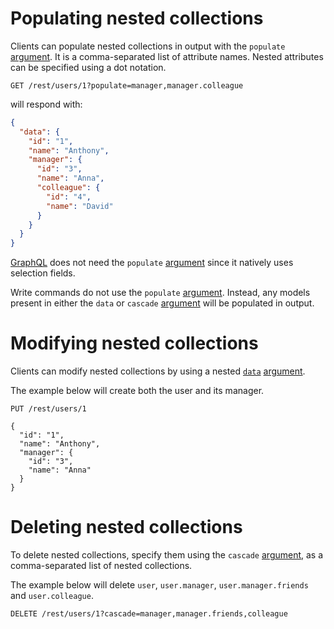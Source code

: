 # Populating nested collections

Clients can populate nested collections in output with the `populate`
[argument](client/syntax/rpc.md#rpc).
It is a comma-separated list of attribute names. Nested attributes can be
specified using a dot notation.

```HTTP
GET /rest/users/1?populate=manager,manager.colleague
```

will respond with:

```json
{
  "data": {
    "id": "1",
    "name": "Anthony",
    "manager": {
      "id": "3",
      "name": "Anna",
      "colleague": {
        "id": "4",
        "name": "David"
      }
    }
  }
}
```

[GraphQL](client/syntax/graphql.md#selection-and-population) does not need the
`populate` [argument](client/syntax/rpc.md#rpc) since it natively uses selection
fields.

Write commands do not use the `populate` [argument](client/syntax/rpc.md#rpc).
Instead, any models present in either the `data` or `cascade`
[argument](client/syntax/rpc.md#rpc) will be populated in output.

# Modifying nested collections

Clients can modify nested collections by using a nested
[`data`](client/query/crud.md) [argument](client/syntax/rpc.md#rpc).

The example below will create both the user and its manager.

```HTTP
PUT /rest/users/1

{
  "id": "1",
  "name": "Anthony",
  "manager": {
    "id": "3",
    "name": "Anna"
  }
}
```

# Deleting nested collections

To delete nested collections, specify them using the `cascade`
[argument](client/syntax/rpc.md#rpc), as a comma-separated list of nested collections.

The example below will delete `user`, `user.manager`, `user.manager.friends`
and `user.colleague`.

```HTTP
DELETE /rest/users/1?cascade=manager,manager.friends,colleague
```

